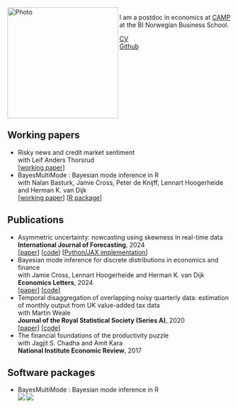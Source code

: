 <img align="left" width="250" alt="Photo" src="https://github.com/paullabonne/paullabonne.github.io/assets/89748060/07489430-d03c-4806-abd8-fed756cd5c7e">

I am a postdoc in economics at [CAMP](https://www.bi.edu/research/research-centres/centre-of-applied-macroeconomics-and-commodity-prices/) at the BI Norwegian Business School.

[CV](https://github.com/paullabonne/paullabonne.github.io/blob/main/cv.pdf)<br />
[Github](https://github.com/paullabonne)

<br /><br /><br /><br /><br /><br /><br /><br />

## Working papers

- Risky news and credit market sentiment<br/>with Leif Anders Thorsrud<br/>
[[working paper](https://biopen.bi.no/bi-xmlui/bitstream/handle/11250/3107610/CAMP_WP_14_2023.pdf?sequence=1&isAllowed=y)]
- BayesMultiMode : Bayesian mode inference in R<br/>with Nalan Basturk, Jamie Cross, Peter de Knijff, Lennart Hoogerheide and Herman K. van Dijk<br/>
[[working paper](https://tinbergen.nl/discussion-paper/6262/23-041-iii-bayesmultimode-bayesian-mode-inference-in-r)] [[R package](https://github.com/paullabonne/BayesMultiMode)]
  
## Publications
- Asymmetric uncertainty: nowcasting using skewness in real-time data<br/>
**International Journal of Forecasting**, 2024<br/>[[paper](https://doi.org/10.1016/j.ijforecast.2024.05.003)] [[code](https://github.com/paullabonne/IJF_24)] [[Python/JAX implementation](https://github.com/paullabonne/scoreJAX)]
- Bayesian mode inference for discrete distributions in economics and finance<br/>
with Jamie Cross, Lennart Hoogerheide and Herman K. van Dijk<br/>
**Economics Letters**, 2024<br />
[[paper](https://doi.org/10.1016/j.econlet.2024.111579)] [[code](https://github.com/paullabonne/ECOLET_24)]  
- Temporal disaggregation of overlapping noisy quarterly data: estimation of monthly output from UK value-added tax data<br/>
with Martin Weale<br/>
**Journal of the Royal Statistical Society (Series A)**, 2020<br />
[[paper](https://doi.org/10.1111/rssa.12568)] [[code](https://rss.onlinelibrary.wiley.com/hub/journal/1467985x/series-a-datasets/183_3)]
- The financial foundations of the productivity puzzle<br/>
with Jagjit S. Chadha and Amit Kara<br/>
**National Institute Economic Review**, 2017

## Software packages

- BayesMultiMode : Bayesian mode inference in R<br />
<a href="https://CRAN.R-project.org/package=BayesMultiMode"> <img align="left" src="https://www.r-pkg.org/badges/version/BayesMultiMode"> </a> &nbsp; <img align="left" src="https://cranlogs.r-pkg.org/badges/BayesMultiMode">
